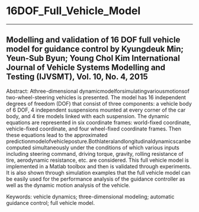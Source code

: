 # 16DOF_Full_Vehicle_Model
---------------------------------------------------------------------------------
Modelling and validation of 16 DOF full vehicle model for guidance control
by Kyungdeuk Min; Yeun-Sub Byun; Young Chol Kim
International Journal of Vehicle Systems Modelling and Testing (IJVSMT), Vol. 10, No. 4, 2015
---------------------------------------------------------------------------------
 Abstract: Athree-dimensional dynamicmodelforsimulatingvariousmotionsof
 two-wheel-steering vehicles is presented. The model has 16 independent degrees
 of freedom (DOF) that consist of three components: a vehicle body of 6 DOF,
 4 independent suspensions mounted at every corner of the car body, and 4 tire
 models linked with each suspension. The dynamic equations are represented in
 six coordinate frames: world-fixed coordinate, vehicle-fixed coordinate, and four
 wheel-fixed coordinate frames. Then these equations lead to the approximated
 predictionmodelofvehicleposture.Bothlateralandlongitudinaldynamicscanbe
 computed simultaneously under the conditions of which various inputs including
 steering command, driving torque, gravity, rolling resistance of tire, aerodynamic
 resistance, etc. are considered. This full vehicle model is implemented in a
 Matlab toolbox and then is validated through experiments. It is also shown
 through simulation examples that the full vehicle model can be easily used for the
 performance analysis of the guidance controller as well as the dynamic motion
 analysis of the vehicle.

 Keywords: vehicle dynamics; three-dimensional modeling; automatic guidance
 control; full vehicle model.
